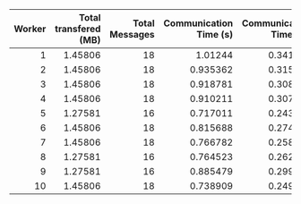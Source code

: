 |   Worker |   Total transfered (MB) |   Total Messages |   Communication Time (s) |   Communication Time (%) |   Work Time (s) |   Work Time (%) |   Other Time (s) |   Other Time (%) |
|---------:|------------------------:|-----------------:|-------------------------:|-------------------------:|----------------:|----------------:|-----------------:|-----------------:|
|        1 |                 1.45806 |               18 |                 1.01244  |                 0.341433 |         167.16  |         56.3729 |          128.354 |          43.2857 |
|        2 |                 1.45806 |               18 |                 0.935362 |                 0.315576 |         173.655 |         58.5883 |          121.808 |          41.0961 |
|        3 |                 1.45806 |               18 |                 0.918781 |                 0.308686 |         165.372 |         55.5607 |          131.351 |          44.1306 |
|        4 |                 1.45806 |               18 |                 0.910211 |                 0.307419 |         161.591 |         54.5764 |          133.581 |          45.1162 |
|        5 |                 1.27581 |               16 |                 0.717011 |                 0.243996 |         154.68  |         52.6371 |          138.465 |          47.1189 |
|        6 |                 1.45806 |               18 |                 0.815688 |                 0.274664 |         157.324 |         52.9753 |          138.837 |          46.7501 |
|        7 |                 1.45806 |               18 |                 0.766782 |                 0.258101 |         166.701 |         56.1122 |          129.618 |          43.6297 |
|        8 |                 1.27581 |               16 |                 0.764523 |                 0.262002 |         166.186 |         56.9519 |          124.85  |          42.7861 |
|        9 |                 1.27581 |               16 |                 0.885479 |                 0.299452 |         169.28  |         57.2473 |          125.534 |          42.4532 |
|       10 |                 1.45806 |               18 |                 0.738909 |                 0.249644 |         183.538 |         62.0092 |          111.708 |          37.7411 |